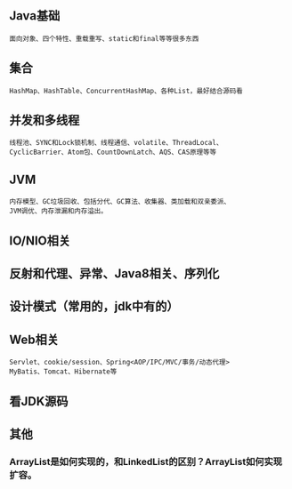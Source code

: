 ## Java基础
	面向对象、四个特性、重载重写、static和final等等很多东西

## 集合
	HashMap、HashTable、ConcurrentHashMap、各种List，最好结合源码看

## 并发和多线程
	线程池、SYNC和Lock锁机制、线程通信、volatile、ThreadLocal、
	CyclicBarrier、Atom包、CountDownLatch、AQS、CAS原理等等
	
## JVM
	内存模型、GC垃圾回收、包括分代、GC算法、收集器、类加载和双亲委派、
	JVM调优、内存泄漏和内存溢出。
	
## IO/NIO相关

## 反射和代理、异常、Java8相关、序列化

## 设计模式（常用的，jdk中有的）

## Web相关
	Servlet、cookie/session、Spring<AOP/IPC/MVC/事务/动态代理>
	MyBatis、Tomcat、Hibernate等
	
## 看JDK源码
	
## 其他
### ArrayList是如何实现的，和LinkedList的区别？ArrayList如何实现扩容。

